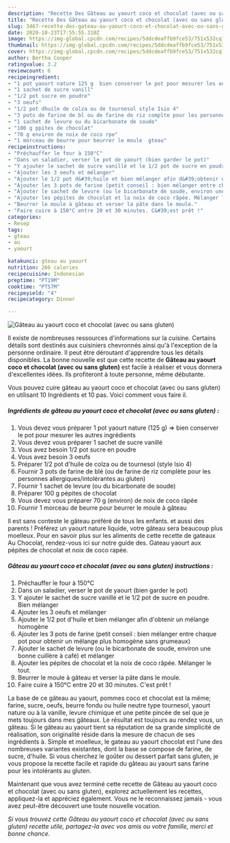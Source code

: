 ```yaml
---
description: "Recette Des Gâteau au yaourt coco et chocolat (avec ou sans gluten)"
title: "Recette Des Gâteau au yaourt coco et chocolat (avec ou sans gluten)"
slug: 3467-recette-des-gateau-au-yaourt-coco-et-chocolat-avec-ou-sans-gluten
date: 2020-10-23T17:55:55.310Z
image: https://img-global.cpcdn.com/recipes/5ddcdeaffb9fce53/751x532cq70/gateau-au-yaourt-coco-et-chocolat-avec-ou-sans-gluten-photo-principale-de-la-recette.jpg
thumbnail: https://img-global.cpcdn.com/recipes/5ddcdeaffb9fce53/751x532cq70/gateau-au-yaourt-coco-et-chocolat-avec-ou-sans-gluten-photo-principale-de-la-recette.jpg
cover: https://img-global.cpcdn.com/recipes/5ddcdeaffb9fce53/751x532cq70/gateau-au-yaourt-coco-et-chocolat-avec-ou-sans-gluten-photo-principale-de-la-recette.jpg
author: Bertha Cooper
ratingvalue: 3.2
reviewcount: 6
recipeingredient:
- "1 pot yaourt nature 125 g  bien conserver le pot pour mesurer les autres ingrdients"
- "1 sachet de sucre vanill"
- "1/2 pot sucre en poudre"
- "3 oeufs"
- "1/2 pot dhuile de colza ou de tournesol style Isio 4"
- "3 pots de farine de bl ou de farine de riz complte pour les personnes allergiquesintolrantes au gluten"
- "1 sachet de levure ou du bicarbonate de soude"
- "100 g ppites de chocolat"
- "70 g environ de noix de coco rpe"
- "1 morceau de beurre pour beurrer le moule  gteau"
recipeinstructions:
- "Préchauffer le four à 150°C"
- "Dans un saladier, verser le pot de yaourt (bien garder le pot)"
- "Y ajouter le sachet de sucre vanillé et le 1/2 pot de sucre en poudre. Bien mélanger"
- "Ajouter les 3 oeufs et mélanger"
- "Ajouter le 1/2 pot d&#39;huile et bien mélanger afin d&#39;obtenir un mélange homogène"
- "Ajouter les 3 pots de farine (petit conseil : bien mélanger entre chaque pot pour obtenir un mélange plus homogène sans grumeaux)"
- "Ajouter le sachet de levure (ou le bicarbonate de soude, environ une bonne cuillère à café) et mélanger"
- "Ajouter les pépites de chocolat et la noix de coco râpée. Mélanger le tout."
- "Beurrer le moule à gâteau et verser la pâte dans le moule."
- "Faire cuire à 150°C entre 20 et 30 minutes. C&#39;est prêt !"
categories:
- Resep
tags:
- gteau
- au
- yaourt

katakunci: gteau au yaourt 
nutrition: 266 calories
recipecuisine: Indonesian
preptime: "PT19M"
cooktime: "PT57M"
recipeyield: "4"
recipecategory: Dinner

---
```



![Gâteau au yaourt coco et chocolat (avec ou sans gluten)](https://img-global.cpcdn.com/recipes/5ddcdeaffb9fce53/751x532cq70/gateau-au-yaourt-coco-et-chocolat-avec-ou-sans-gluten-photo-principale-de-la-recette.jpg)

Il existe de nombreuses ressources d'informations sur la cuisine. Certains détails sont destinés aux cuisiniers chevronnés ainsi qu'à l'exception de la personne ordinaire. Il peut être déroutant d'apprendre tous les détails disponibles. La bonne nouvelle est que cette recette de <strong> Gâteau au yaourt coco et chocolat (avec ou sans gluten) </strong> est facile à réaliser et vous donnera d'excellentes idées. Ils profiteront à toute personne, même débutante.

<!--inarticleads1-->

Vous pouvez cuire gâteau au yaourt coco et chocolat (avec ou sans gluten) en utilisant 10 Ingrédients et 10 pas. Voici comment vous faire il.

##### Ingrédients de gâteau au yaourt coco et chocolat (avec ou sans gluten) :

1. Vous devez vous préparer 1 pot yaourt nature (125 g) =&gt; bien conserver le pot pour mesurer les autres ingrédients
1. Vous devez vous préparer 1 sachet de sucre vanillé
1. Vous avez besoin 1/2 pot sucre en poudre
1. Vous avez besoin 3 oeufs
1. Préparer 1/2 pot d&#39;huile de colza ou de tournesol (style Isio 4)
1. Fournir 3 pots de farine de blé (ou de farine de riz complète pour les personnes allergiques/intolérantes au gluten)
1. Fournir 1 sachet de levure (ou du bicarbonate de soude)
1. Préparer 100 g pépites de chocolat
1. Vous devez vous préparer 70 g (environ) de noix de coco râpée
1. Fournir 1 morceau de beurre pour beurrer le moule à gâteau


Il est sans conteste le gâteau préféré de tous les enfants. et aussi des parents ! Préférez un yaourt nature liquide, votre gâteau sera beaucoup plus moelleux. Pour en savoir plus sur les aliments de cette recette de gateaux Au Chocolat, rendez-vous ici sur notre guide des. Gateau yaourt aux pépites de chocolat et noix de coco rapée. 

<!--inarticleads2-->

##### Gâteau au yaourt coco et chocolat (avec ou sans gluten) instructions :

1. Préchauffer le four à 150°C
1. Dans un saladier, verser le pot de yaourt (bien garder le pot)
1. Y ajouter le sachet de sucre vanillé et le 1/2 pot de sucre en poudre. Bien mélanger
1. Ajouter les 3 oeufs et mélanger
1. Ajouter le 1/2 pot d&#39;huile et bien mélanger afin d&#39;obtenir un mélange homogène
1. Ajouter les 3 pots de farine (petit conseil : bien mélanger entre chaque pot pour obtenir un mélange plus homogène sans grumeaux)
1. Ajouter le sachet de levure (ou le bicarbonate de soude, environ une bonne cuillère à café) et mélanger
1. Ajouter les pépites de chocolat et la noix de coco râpée. Mélanger le tout.
1. Beurrer le moule à gâteau et verser la pâte dans le moule.
1. Faire cuire à 150°C entre 20 et 30 minutes. C&#39;est prêt !


La base de ce gâteau au yaourt, pommes coco et chocolat est la même; farine, sucre, oeufs, beurre fondu ou huile neutre type tournesol, yaourt nature ou à la vanille, levure chimique et une petite pincée de sel que je mets toujours dans mes gâteaux. Le résultat est toujours au rendez vous, un gâteau. Si le gâteau au yaourt tient sa réputation de sa grande simplicité de réalisation, son originalité réside dans la mesure de chacun de ses ingrédients à. Simple et moelleux, le gateau au yaourt chocolat est l&#39;une des nombreuses variantes existantes, dont la base se compose de farine, de sucre, d&#39;huile. Si vous cherchez le goûter ou dessert parfait sans gluten, je vous propose la recette facile et rapide du gâteau au yaourt sans farine pour les intolérants au gluten. 

<!--inarticleads1-->

<p>
Maintenant que vous avez terminé cette recette de Gâteau au yaourt coco et chocolat (avec ou sans gluten), explorez actuellement les recettes, appliquez-la et appréciez également. Vous ne le reconnaissez jamais - vous avez peut-être découvert une toute nouvelle vocation.
</p>

<p>
<i>Si vous trouvez cette Gâteau au yaourt coco et chocolat (avec ou sans gluten) recette utile, partagez-la avec vos amis ou votre famille, merci et bonne chance.</i>
</p>

